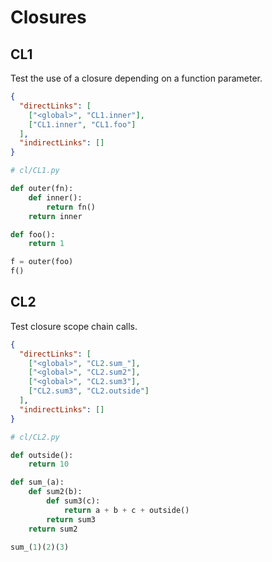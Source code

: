 # Closures

## CL1
[//]: # (MAIN: global)
Test the use of a closure depending on a function parameter.

```json
{
  "directLinks": [
    ["<global>", "CL1.inner"],
    ["CL1.inner", "CL1.foo"]
  ],
  "indirectLinks": []
}
```
```python
# cl/CL1.py

def outer(fn):
    def inner():
        return fn()
    return inner

def foo():
    return 1

f = outer(foo)
f()
```
[//]: # (END)

## CL2
[//]: # (MAIN: global)
Test closure scope chain calls.

```json
{
  "directLinks": [
    ["<global>", "CL2.sum_"],
    ["<global>", "CL2.sum2"],
    ["<global>", "CL2.sum3"],
    ["CL2.sum3", "CL2.outside"]
  ],
  "indirectLinks": []
}
```
```python
# cl/CL2.py

def outside():
    return 10

def sum_(a):
    def sum2(b):
        def sum3(c):
            return a + b + c + outside()
        return sum3
    return sum2

sum_(1)(2)(3)
```
[//]: # (END)